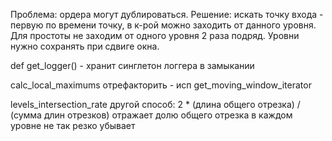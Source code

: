 Проблема: ордера могут дублироваться.
Решение: искать точку входа - первую по времени точку, в к-рой можно заходить от данного уровня.
Для простоты не заходим от одного уровня 2 раза подряд.
Уровни нужно сохранять при сдвиге окна.


def get_logger() - хранит синглетон логгера в замыкании


calc_local_maximums отрефакторить - исп get_moving_window_iterator

levels_intersection_rate
другой способ: 2 * (длина общего отрезка) / (сумма длин отрезков)
отражает долю общего отрезка в каждом уровне
не так резко убывает
